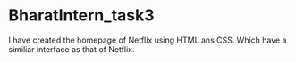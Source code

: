 # BharatIntern_task3
I have created the homepage of Netflix using HTML ans CSS. Which have a similiar interface as that of Netflix.
